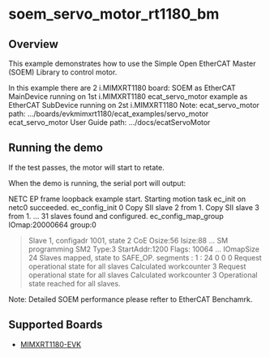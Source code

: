 # soem_servo_motor_rt1180_bm

## Overview
This example demonstrates how to use the Simple Open EtherCAT Master (SOEM) Library to control motor.

In this example there are 2 i.MIMXRT1180 board:
	SOEM as EtherCAT MainDevice running on 1st i.MIMXRT1180
	ecat_servo_motor example as EtherCAT SubDevice running on 2st i.MIMXRT1180
	Note: 
		ecat_servo_motor path: .../boards/evkmimxrt1180/ecat_examples/servo_motor
		ecat_servo_motor User Guide path: .../docs/ecatServoMotor


## Running the demo
If the test passes, the motor will start to retate.

When the demo is running, the serial port will output:

NETC EP frame loopback example start.
Starting motion task
ec_init on netc0 succeeded.
ec_config_init 0
Copy SII slave 2 from 1.
Copy SII slave 3 from 1.
...
31 slaves found and configured.
ec_config_map_group IOmap:20000664 group:0
>Slave 1, configadr 1001, state  2
CoE Osize:56 Isize:88
...
SM programming
SM2 Type:3 
StartAddr:1200 Flags:   10064
...
IOmapSize 24
Slaves mapped, state to SAFE_OP.
segments : 1 : 24 0 0 0
Request operational state for all slaves
Calculated workcounter 3
Request operational state for all slaves
Calculated workcounter 3
Operational state reached for all slaves.


Note: Detailed SOEM performance please refter to EtherCAT Benchamrk.

## Supported Boards
- [MIMXRT1180-EVK](../../../_boards/evkmimxrt1180/soem_examples/soem_servo_motor_rt1180/bm/example_board_readme.md)
